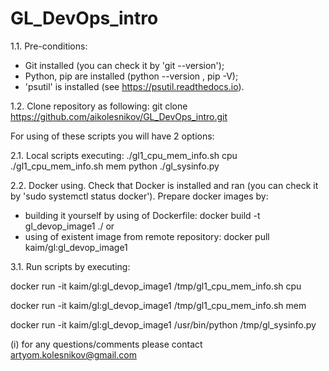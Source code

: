 # GL_DevOps_intro

1.1. Pre-conditions:
- Git installed (you can check it by 'git --version');
- Python, pip are installed (python --version , pip -V); 
- 'psutil' is installed (see https://psutil.readthedocs.io). 

1.2. Clone repository as following:
git clone https://github.com/aikolesnikov/GL_DevOps_intro.git


For using of these scripts you will have 2 options:

2.1. Local scripts executing: 
./gl1_cpu_mem_info.sh cpu 
./gl1_cpu_mem_info.sh mem 
python ./gl_sysinfo.py 

2.2. Docker using.
Check that Docker is installed and ran (you can check it by 'sudo systemctl status docker').
Prepare docker images by:
- building it yourself by using of Dockerfile:
docker build -t gl_devop_image1 ./
or
- using of existent image from remote repository:
docker pull kaim/gl:gl_devop_image1

3.1. Run scripts by executing:

docker run -it kaim/gl:gl_devop_image1 /tmp/gl1_cpu_mem_info.sh cpu

docker run -it kaim/gl:gl_devop_image1 /tmp/gl1_cpu_mem_info.sh mem

docker run -it kaim/gl:gl_devop_image1 /usr/bin/python /tmp/gl_sysinfo.py


(i) for any questions/comments please contact artyom.kolesnikov@gmail.com
